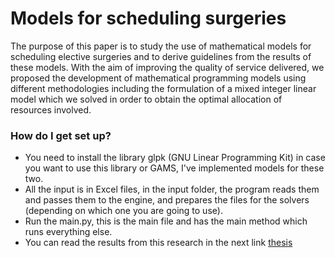 # Models for scheduling surgeries #

The purpose of this paper is to study the use of mathematical models for scheduling
elective surgeries and to derive guidelines from the results of these models. With the aim
of improving the quality of service delivered, we proposed the development of mathematical
programming models using different methodologies including the formulation of
a mixed integer linear model which we solved in order to obtain the optimal allocation
of resources involved.

### How do I get set up? ###

* You need to install the library glpk (GNU Linear Programming Kit) in case you want to use this library or GAMS, I've implemented models for these two.
* All the input is in Excel files, in the input folder, the program reads them and passes them to the engine, and prepares the files for the solvers (depending on which one you are going to use).
* Run the main.py, this is the main file and has the main method which runs everything else.
* You can read the results from this research in the next link [thesis](https://repositorio.uc.cl/bitstream/handle/11534/15705/664277.pdf?sequence=1)
